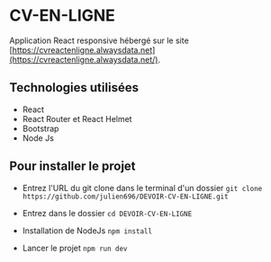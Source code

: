 # CV-EN-LIGNE

Application React responsive hébergé sur le site [https://cvreactenligne.alwaysdata.net](https://cvreactenligne.alwaysdata.net/).

## Technologies utilisées
* React
* React Router et React Helmet
* Bootstrap
* Node Js

## Pour installer le projet
* Entrez l'URL du git clone dans le terminal d'un dossier
```git clone https://github.com/julien696/DEVOIR-CV-EN-LIGNE.git```

* Entrez dans le dossier
```cd DEVOIR-CV-EN-LIGNE```

* Installation de NodeJs
```npm install```

* Lancer le projet
```npm run dev```

